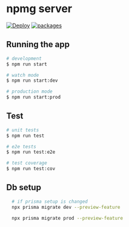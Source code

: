 # npmg server
[![Deploy](https://github.com/Mak-Mun/npmg-server/actions/workflows/deploy.yml/badge.svg)](https://github.com/Mak-Mun/npmg-server/actions/workflows/deploy.yml)
[![packages](https://github.com/Mak-Mun/npmg-server/actions/workflows/packages.yml/badge.svg?branch=main)](https://github.com/Mak-Mun/npmg-server/actions/workflows/packages.yml)

## Running the app

```bash
# development
$ npm run start

# watch mode
$ npm run start:dev

# production mode
$ npm run start:prod
```

## Test

```bash
# unit tests
$ npm run test

# e2e tests
$ npm run test:e2e

# test coverage
$ npm run test:cov
```

## Db setup

```bash
  # if prisma setup is changed
  npx prisma migrate dev --preview-feature
```


```bash
  npx prisma migrate prod --preview-feature
```
